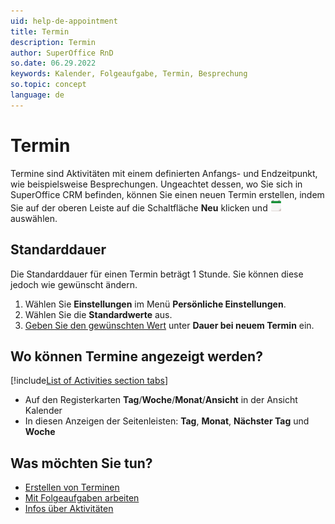 ```yaml
---
uid: help-de-appointment
title: Termin
description: Termin
author: SuperOffice RnD
so.date: 06.29.2022
keywords: Kalender, Folgeaufgabe, Termin, Besprechung
so.topic: concept
language: de
---
```


# Termin

Termine sind Aktivitäten mit einem definierten Anfangs- und Endzeitpunkt, wie beispielsweise Besprechungen. Ungeachtet dessen, wo Sie sich in SuperOffice CRM befinden, können Sie einen neuen Termin erstellen, indem Sie auf der oberen Leiste auf die Schaltfläche **Neu** klicken und ![Symbol][img1] auswählen.

## Standarddauer

Die Standarddauer für einen Termin beträgt 1 Stunde. Sie können diese jedoch wie gewünscht ändern.

1. Wählen Sie **Einstellungen** im Menü **Persönliche Einstellungen**.
1. Wählen Sie die **Standardwerte** aus.
1. [Geben Sie den gewünschten Wert][1] unter **Dauer bei neuem Termin** ein.

## Wo können Termine angezeigt werden?

<!-- markdownlint-disable MD032 -->
[!include[List of Activities section tabs](../../learn/includes/list-activities-section-tabs.md)]
* Auf den Registerkarten **Tag**/**Woche**/**Monat**/**Ansicht** in der Ansicht Kalender
* In diesen Anzeigen der Seitenleisten: **Tag**, **Monat**, **Nächster Tag** und **Woche**
<!-- markdownlint-restore -->

## Was möchten Sie tun?

* [Erstellen von Terminen][2]
* [Mit Folgeaufgaben arbeiten][3]
* [Infos über Aktivitäten][4]

<!-- Referenced links -->
[1]: ../../learn/getting-started/preferences.md
[2]: create-appointment.md
[3]: index.md
[4]: ../../learn/activity/index.md

<!-- Referenced images -->
[img1]: ../../../../common/icons/appointment.png
